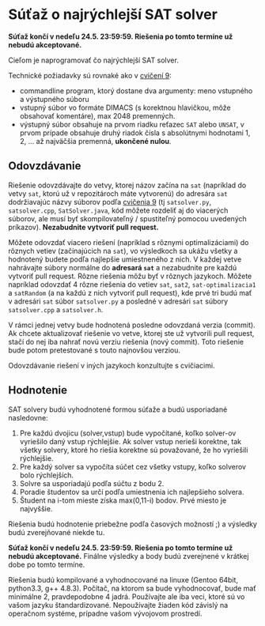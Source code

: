 Súťaž o najrýchlejší SAT solver
===============================

**Súťaž končí v nedeľu 24.5. 23:59:59. Riešenia po tomto termíne už nebudú
akceptované.**

Cieľom je naprogramovať čo najrýchlejší SAT solver.

Technické požiadavky sú rovnaké ako v
[cvičení 9](../cv09#technick%C3%A9-detaily-rie%C5%A1enia):
- commandline program, ktorý dostane dva argumenty: meno vstupného a výstupného súboru
- vstupný súbor vo formáte DIMACS (s korektnou hlavičkou, môže obsahovať komentáre),
  max 2048 premenných.
- výstupný súbor obsahuje na prvom riadku reťazec `SAT` alebo `UNSAT`, v prvom
  prípade obsahuje druhý riadok čísla s absolútnymi hodnotami 1, 2, ... až
  najväčšia premenná, **ukončené nulou**.

## Odovzdávanie

Riešenie odovzdávajte do vetvy, ktorej názov začína na `sat` (napríklad do
vetvy `sat`, ktorú už v repozitároch máte vytvorenú) do adresára `sat`
dodržiavajúc názvy súborov podľa
[cvičenia 9](../cv09#technick%C3%A9-detaily-rie%C5%A1enia)
(tj `satsolver.py`, `satsolver.cpp`, `SatSolver.java`, kód môžete rozdeliť
aj do viacerých súborov, ale musí byť skompilovateľný / spustiteľný pomocou
uvedených príkazov). **Nezabudnite vytvoriť pull request.**

Môžete odovzdať viacero riešení (napríklad s rôznymi optimalizáciami) do
rôznych vetiev (začínajúcich na `sat`), vo výsledkoch sa ukážu všetky a
hodnotený budete podľa najlepšie umiestneného z nich. V každej vetve
nahrávajte súbory normálne do **adresará `sat`** a nezabudnite pre každú
vytvoriť pull request. Rôzne riešenia môžu byť v rôznych jazykoch.  Môžete
napríklad odovzdať 4 rôzne riešenia do vetiev `sat`, `sat2`,
`sat-optimalizacia1` a `satRandom` (a na každú z nich vytvoriť pull
request), kde prvé tri budú mať v adresári `sat` súbor `satsolver.py` a
posledné v adresári `sat` súbory `satsolver.cpp` a `satsolver.h`.

V rámci jednej vetvy bude hodnotená posledne odovzdaná verzia (commit). Ak
chcete aktualizovať riešenie vo vetve, ktorej ste už vytvorili pull request,
stačí do nej iba nahrať novú verziu riešenia (nový commit). Toto riešenie
bude potom pretestované s touto najnovšou verziou.

Odovzdávanie riešení v iných jazykoch konzultujte s cvičiacimi.

## Hodnotenie

SAT solvery budú vyhodnotené formou súťaže a budú usporiadané nasledovne:

1. Pre každú dvojicu (solver,vstup) bude vypočítané, koľko solver-ov
   vyriešilo daný vstup rýchlejšie. Ak solver vstup nerieši korektne, tak
   všetky solvery, ktoré ho riešia korektne sú považované, že ho vyriešili
   rýchlejšie.
1. Pre každý solver sa vypočíta súčet cez všetky vstupy, koľko solverov bolo
   rýchlejších.
1. Solvre sa usporiadajú podľa súčtu z bodu 2.
1. Poradie študentov sa určí podľa umiestnenia ich najlepšieho solvera.
1. Študent na i-tom mieste získa max(0,11-i) bodov. Prvé miesto je najvyššie.

Riešenia budú hodnotenie priebežne podľa časových možností ;) a výsledky
budú zverejňované niekde tu.

**Súťaž končí v nedeľu 24.5. 23:59:59. Riešenia po tomto termíne už nebudú
akceptované.** Finálne výsledky a body budú zverejnené v krátkej dobe po tomto
termíne.

Riešenia budú kompilované a vyhodnocované na linuxe (Gentoo 64bit,
python3.3, g++ 4.8.3).
Počítač, na ktorom sa bude vyhodnocovať, bude mať minimálne 2, pravdepodobne
4 jadrá.
Používajte ale iba veci, ktoré sú vo vašom jazyku
štandardizované.  Nepoužívajte žiaden kód závislý na operačnom systéme,
prípadne vašom vývojovom prostredí.
